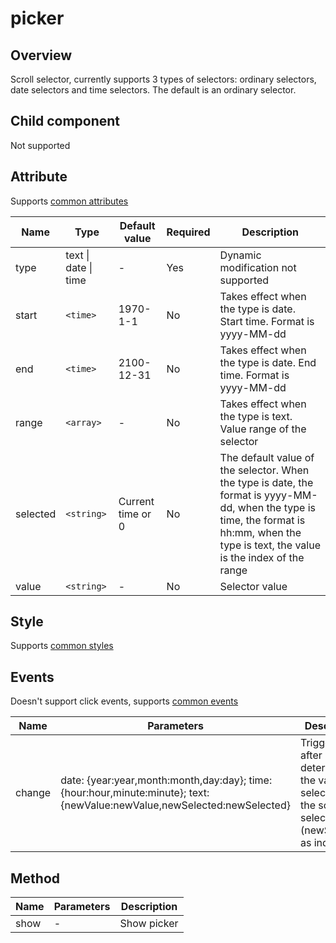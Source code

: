 # picker

## Overview

Scroll selector, currently supports 3 types of selectors: ordinary selectors, date selectors and time selectors. The default is an ordinary selector.

## Child component

Not supported

## Attribute

Supports [common attributes](common-attributes.md)

| Name     | Type                 | Default value     | Required | Description                              |
| -------- | -------------------- | ----------------- | -------- | ---------------------------------------- |
| type     | text &#124; date &#124; time | -                 | Yes      | Dynamic modification not supported       |
| start    | `<time>`             | 1970-1-1          | No       | Takes effect when the type is date. Start time. Format is yyyy-MM-dd |
| end      | `<time>`             | 2100-12-31        | No       | Takes effect when the type is date. End time. Format is yyyy-MM-dd |
| range    | `<array>`            | -                 | No       | Takes effect when the type is text. Value range of the selector |
| selected | `<string>`           | Current time or 0 | No       | The default value of the selector. When the type is date, the format is yyyy-MM-dd, when the type is time, the format is hh:mm, when the type is text, the value is the index of the range |
| value    | `<string>`           | -                 | No       | Selector value                           |

## Style

Supports [common styles](common-styles.md)

## Events

Doesn't support click events, supports [common events](common-events.md)

| Name   | Parameters                               | Description                              |
| ------ | ---------------------------------------- | ---------------------------------------- |
| change | date: {year:year,month:month,day:day}; time: {hour:hour,minute:minute}; text: {newValue:newValue,newSelected:newSelected} | Triggered after determining the value selected by the scroll selector (newSelected as index) |

## Method

| Name | Parameters | Description |
| ---- | ---------- | ----------- |
| show | -          | Show picker |
